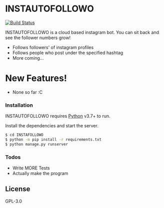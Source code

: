 # INSTAUTOFOLLOWO

[![Build Status](https://travis-ci.com/Downsidelama/INSTAFOLLOWO.svg?branch=master)](https://travis-ci.com/Downsidelama/INSTAFOLLOWO)

INSTAUTOFOLLOWO is a cloud based instagram bot. You can sit back and see the follower numbers grow!

  - Follows followers' of instagram profiles
  - Follows people who post under the specified hashtag
  - More coming...

# New Features!

 - None so far :C

### Installation

INSTAUTOFOLLOWO requires [Python](https://python.org/) v3.7+ to run.

Install the dependencies and start the server.

```sh
$ cd INSTAFOLLOWO
$ python -m pip install -r requirements.txt
$ python manage.py runserver
```

### Todos

 - Write MORE Tests
 - Actually make the program

License
----

GPL-3.0
